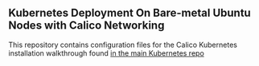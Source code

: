 Kubernetes Deployment On Bare-metal Ubuntu Nodes with Calico Networking
------------------------------------------------

This repository contains configuration files for the Calico Kubernetes installation walkthrough found [in the main Kubernetes repo](https://github.com/kubernetes/kubernetes/blob/master/docs/getting-started-guides/ubuntu-calico.md)
